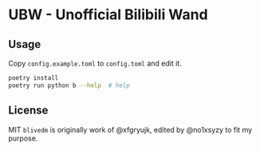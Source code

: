 UBW - Unofficial Bilibili Wand
====


Usage
----

Copy `config.example.toml` to `config.toml` and edit it.

```sh
poetry install
poetry run python b --help  # help
```

License
----
MIT
`blivedm` is originally work of @xfgryujk, edited by @no1xsyzy to fit my purpose.
